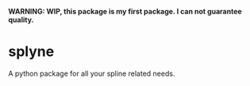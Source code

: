 **WARNING: WIP, this package is my first package. I can not guarantee quality.**

# splyne
A python package for all your spline related needs.
